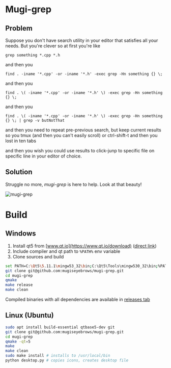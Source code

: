 # Mugi-grep

## Problem

Suppose you don't have search utility in your editor that satisfies all your needs. But you're clever so at first you're like

`grep something *.cpp *.h`

and then you

`find . -iname '*.cpp' -or -iname '*.h' -exec grep -Hn something {} \;`

and then you

`find . \( -iname '*.cpp' -or -iname '*.h' \) -exec grep -Hn something {} \;`

and then you

`find . \( -iname '*.cpp' -or -iname '*.h' \) -exec grep -Hn something {} \; | grep -v butNotThat`

and then you need to repeat pre-previous search, but keep current results so you tmux (and then you can't easily scroll) or ctrl-shift-t and then you lost in ten tabs

and then you wish you could use results to click-junp to specific file on specific line in your editor of choice.

## Solution

Struggle no more, _mugi-grep_ is here to help. Look at that beauty!

![mugi-grep](https://mugiseyebrows.github.io/img/mugi-grep-1.0.1.png)

# Build

## Windows

1) Install qt5 from [www.qt.io](https://www.qt.io/download) ([direct link](https://download.qt.io/official_releases/qt/5.12/5.12.0/qt-opensource-windows-x86-5.12.0.exe))
2) Include compiler and qt path to `%PATH%` env variable
2) Clone sources and build

```bash
set PATH=C:\Qt5\5.11.1\mingw53_32\bin;C:\Qt5\Tools\mingw530_32\bin;%PATH%
git clone git@github.com:mugiseyebrows/mugi-grep.git
cd mugi-grep
qmake
make release
make clean
```

Compiled binaries with all dependencies are available in [releases tab](https://github.com/mugiseyebrows/mugi-grep/releases)

## Linux (Ubuntu)

```bash
sudo apt install build-essential qtbase5-dev git
git clone git@github.com:mugiseyebrows/mugi-grep.git
cd mugi-grep
qmake -qt=5
make
make clean
sudo make install # installs to /usr/local/bin
python desktop.py # copies icons, creates desktop file
```